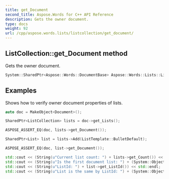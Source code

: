 ```yaml
---
title: get_Document
second_title: Aspose.Words for C++ API Reference
description: Gets the owner document.
type: docs
weight: 92
url: /cpp/aspose.words.lists/listcollection/get_document/
---
```

## ListCollection::get_Document method


Gets the owner document.

```cpp
System::SharedPtr<Aspose::Words::DocumentBase> Aspose::Words::Lists::ListCollection::get_Document() const
```


## Examples



Shows how to verify owner document properties of lists. 
```cpp
auto doc = MakeObject<Document>();

SharedPtr<ListCollection> lists = doc->get_Lists();

ASPOSE_ASSERT_EQ(doc, lists->get_Document());

SharedPtr<List> list = lists->Add(ListTemplate::BulletDefault);

ASPOSE_ASSERT_EQ(doc, list->get_Document());

std::cout << (String(u"Current list count: ") + lists->get_Count()) << std::endl;
std::cout << (String(u"Is the first document list: ") + (System::ObjectExt::Equals(lists->idx_get(0), list))) << std::endl;
std::cout << (String(u"ListId: ") + list->get_ListId()) << std::endl;
std::cout << (String(u"List is the same by ListId: ") + (System::ObjectExt::Equals(lists->GetListByListId(1), list))) << std::endl;
```

